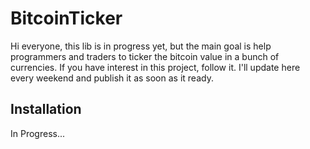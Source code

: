 # BitcoinTicker

Hi everyone, this lib is in progress yet, but the main goal is help programmers and traders to ticker the bitcoin value in a bunch of currencies. If you have interest in this project, follow it. I'll update here every weekend and publish it as soon as it ready.

## Installation

In Progress...

